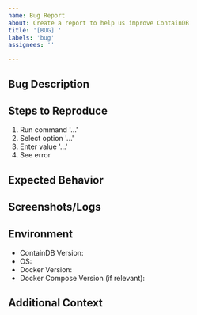 ```yaml
---
name: Bug Report
about: Create a report to help us improve ContainDB
title: '[BUG] '
labels: 'bug'
assignees: ''

---
```


## Bug Description
<!-- A clear and concise description of what the bug is -->

## Steps to Reproduce
<!-- Steps to reproduce the behavior -->
1. Run command '...'
2. Select option '...'
3. Enter value '...'
4. See error

## Expected Behavior
<!-- A clear and concise description of what you expected to happen -->

## Screenshots/Logs
<!-- If applicable, add screenshots or logs to help explain your problem -->

## Environment
- ContainDB Version: <!-- e.g. 4.12.18-stable -->
- OS: <!-- e.g. Ubuntu 22.04, Debian 11, etc. -->
- Docker Version: <!-- e.g. 24.0.5 -->
- Docker Compose Version (if relevant): <!-- e.g. 2.20.2 -->

## Additional Context
<!-- Add any other context about the problem here -->
